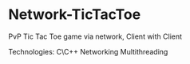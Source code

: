 # Network-TicTacToe
PvP Tic Tac Toe game via network, Client with Client


Technologies:	C\C++  Networking Multithreading
